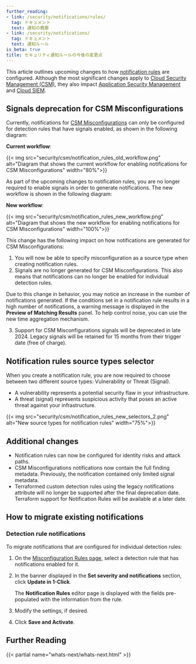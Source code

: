 ```yaml
---
further_reading:
- link: /security/notifications/rules/
  tag: ドキュメント
  text: 通知の概要
- link: /security/notifications/
  tag: ドキュメント
  text: 通知ルール
is_beta: true
title: セキュリティ通知ルールの今後の変更点
---
```


This article outlines upcoming changes to how [notification rules][1] are configured. Although the most significant changes apply to [Cloud Security Management (CSM)][4], they also impact [Application Security Management][5] and [Cloud SIEM][6].

## Signals deprecation for CSM Misconfigurations

Currently, notifications for [CSM Misconfigurations][2] can only be configured for detection rules that have signals enabled, as shown in the following diagram:

**Current workflow**:

{{< img src="security/csm/notification_rules_old_workflow.png" alt="Diagram that shows the current workflow for enabling notifications for CSM Misconfigurations" width="80%">}}

As part of the upcoming changes to notification rules, you are no longer required to enable signals in order to generate notifications. The new workflow is shown in the following diagram:

**New workflow**:

{{< img src="security/csm/notification_rules_new_workflow.png" alt="Diagram that shows the new workflow for enabling notifications for CSM Misconfigurations" width="100%">}}

This change has the following impact on how notifications are generated for CSM Misconfigurations:

1. You will now be able to specify misconfiguration as a source type when creating notification rules.
2. Signals are no longer generated for CSM Misconfigurations. This also means that notifications can no longer be enabled for individual detection rules.

<div class="alert alert-warning">Due to this change in behavior, you may notice an increase in the number of notifications generated. If the conditions set in a notification rule results in a high number of notifications, a warning message is displayed in the <strong>Preview of Matching Results</strong> panel. To help control noise, you can use the new time aggregation mechanism.</div>

3. Support for CSM Misconfigurations signals will be deprecated in late 2024. Legacy signals will be retained for 15 months from their trigger date (free of charge).

## Notification rules source types selector

When you create a notification rule, you are now required to choose between two different source types: Vulnerability or Threat (Signal).

- A vulnerability represents a potential security flaw in your infrastructure.
- A threat (signal) represents suspicious activity that poses an active threat against your infrastructure.

{{< img src="security/csm/notification_rules_new_selectors_2.png" alt="New source types for notification rules" width="75%">}}

## Additional changes

- Notification rules can now be configured for identity risks and attack paths.
- CSM Misconfigurations notifications now contain the full finding metadata. Previously, the notification contained only limited signal metadata.
- Terraformed custom detection rules using the legacy notifications attribute will no longer be supported after the final deprecation date. Terraform support for Notification Rules will be available at a later date. 

## How to migrate existing notifications

### Detection rule notifications

To migrate notifications that are configured for individual detection rules:

1. On the [Misconfiguration Rules page][3], select a detection rule that has notifications enabled for it.
2. In the banner displayed in the **Set severity and notifications** section, click **Update in 1-Click**.

   The **Notification Rules** editor page is displayed with the fields pre-populated with the information from the rule.

3. Modify the settings, if desired.
4. Click **Save and Activate**.

## Further Reading

{{< partial name="whats-next/whats-next.html" >}}

[1]: /ja/security/notifications/rules/
[2]: /ja/security/misconfigurations
[3]: https://app.datadoghq.com/security/configuration/compliance/rules?query=type%3A%28cloud_configuration%20OR%20infrastructure_configuration%29%20notification%3A%2A%20&deprecated=hide&groupBy=severity&sort=date
[4]: /ja/security/cloud_security_management/ 
[5]: /ja/security/application_security/
[6]: /ja/security/cloud_siem/